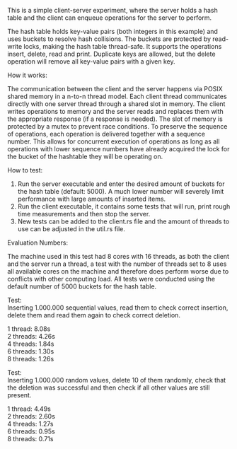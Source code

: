 This is a simple client-server experiment, where the server holds a hash table and the client can enqueue operations for the server to perform.

The hash table holds key-value pairs (both integers in this example) and uses buckets to resolve hash collisions. The buckets are protected by read-write locks, making the hash table thread-safe. It supports the operations insert, delete, read and print. Duplicate keys are allowed, but the delete operation will remove all key-value pairs with a given key. 

How it works:

The communication between the client and the server happens via POSIX shared memory in a n-to-n thread model. Each client thread communicates directly with one server thread through a shared slot in memory. The client writes operations to memory and the server reads and replaces them with the appropriate response (if a response is needed). The slot of memory is protected by a mutex to prevent race conditions. To preserve the sequence of operations, each operation is delivered together with a sequence number. This allows for concurrent execution of operations as long as all operations with lower sequence numbers have already acquired the lock for the bucket of the hashtable they will be operating on.

How to test: 

1. Run the server executable and enter the desired amount of buckets for the hash table (default: 5000). A much lower number will severely limit performance with large amounts of inserted items.
2. Run the client executable, it contains some tests that will run, print rough time measurements and then stop the server.
3. New tests can be added to the client.rs file and the amount of threads to use can be adjusted in the util.rs file.

Evaluation Numbers:

The machine used in this test had 8 cores with 16 threads, as both the client and the server run a thread, a test with the number of threads set to 8 uses all available cores on the machine and therefore does perform worse due to conflicts with other computing load. All tests were conducted using the default number of 5000 buckets for the hash table.

Test:\
 Inserting 1.000.000 sequential values, read them to check correct insertion, delete them and read them again to check correct deletion.

1 thread: 8.08s \
2 threads: 4.26s \
4 threads: 1.84s \
6 threads: 1.30s \
8 threads: 1.26s 

Test: \
Inserting 1.000.000 random values, delete 10 of them randomly, check that the deletion was successful and then check if all other values are still present.

1 thread: 4.49s \
2 threads: 2.60s \
4 threads: 1.27s \
6 threads: 0.95s \
8 threads: 0.71s 

